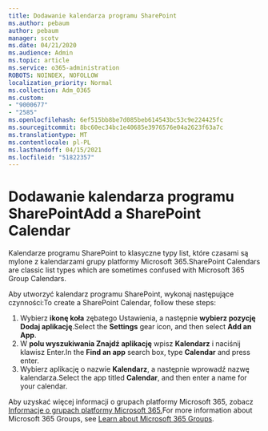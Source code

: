 ```yaml
---
title: Dodawanie kalendarza programu SharePoint
ms.author: pebaum
author: pebaum
manager: scotv
ms.date: 04/21/2020
ms.audience: Admin
ms.topic: article
ms.service: o365-administration
ROBOTS: NOINDEX, NOFOLLOW
localization_priority: Normal
ms.collection: Adm_O365
ms.custom:
- "9000677"
- "2585"
ms.openlocfilehash: 6ef515bb8be7d085beb614543bc53c9e224425fc
ms.sourcegitcommit: 8bc60ec34bc1e40685e3976576e04a2623f63a7c
ms.translationtype: MT
ms.contentlocale: pl-PL
ms.lasthandoff: 04/15/2021
ms.locfileid: "51822357"
---
```

# <a name="add-a-sharepoint-calendar"></a><span data-ttu-id="e9a19-102">Dodawanie kalendarza programu SharePoint</span><span class="sxs-lookup"><span data-stu-id="e9a19-102">Add a SharePoint Calendar</span></span>

<span data-ttu-id="e9a19-103">Kalendarze programu SharePoint to klasyczne typy list, które czasami są mylone z kalendarzami grupy platformy Microsoft 365.</span><span class="sxs-lookup"><span data-stu-id="e9a19-103">SharePoint Calendars are classic list types which are sometimes confused with Microsoft 365 Group Calendars.</span></span>
 
<span data-ttu-id="e9a19-104">Aby utworzyć kalendarz programu SharePoint, wykonaj następujące czynności:</span><span class="sxs-lookup"><span data-stu-id="e9a19-104">To create a SharePoint Calendar, follow these steps:</span></span>
 
1.  <span data-ttu-id="e9a19-105">Wybierz **ikonę koła** zębatego Ustawienia, a następnie **wybierz pozycję Dodaj aplikację**.</span><span class="sxs-lookup"><span data-stu-id="e9a19-105">Select the **Settings** gear icon, and then select **Add an App**.</span></span>
2.  <span data-ttu-id="e9a19-106">W **polu wyszukiwania Znajdź aplikację** wpisz **Kalendarz** i naciśnij klawisz Enter.</span><span class="sxs-lookup"><span data-stu-id="e9a19-106">In the **Find an app** search box, type **Calendar** and press enter.</span></span>
3.  <span data-ttu-id="e9a19-107">Wybierz aplikację o nazwie **Kalendarz**, a następnie wprowadź nazwę kalendarza.</span><span class="sxs-lookup"><span data-stu-id="e9a19-107">Select the app titled **Calendar**, and then enter a name for your calendar.</span></span>

<span data-ttu-id="e9a19-108">Aby uzyskać więcej informacji o grupach platformy Microsoft 365, zobacz [Informacje o grupach platformy Microsoft 365.](https://support.office.com/article/Learn-about-Office-365-groups-b565caa1-5c40-40ef-9915-60fdb2d97fa2)</span><span class="sxs-lookup"><span data-stu-id="e9a19-108">For more information about Microsoft 365 Groups, see [Learn about Microsoft 365 Groups](https://support.office.com/article/Learn-about-Office-365-groups-b565caa1-5c40-40ef-9915-60fdb2d97fa2).</span></span>

